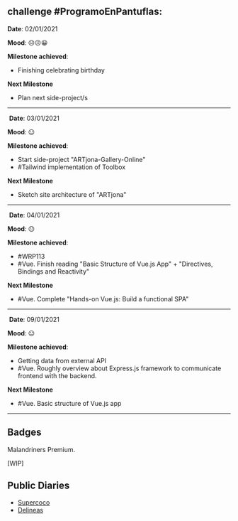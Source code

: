 ## **challenge #ProgramoEnPantuflas:**


**Date**: 02/01/2021

**Mood**: ☹️😐😀

**Milestone achieved**:

- Finishing celebrating birthday

**Next Milestone**
- Plan next side-project/s

---
​
**Date**: 03/01/2021

**Mood**: 😐

**Milestone achieved**:
- Start side-project "ARTjona-Gallery-Online"
- #Tailwind implementation of Toolbox

**Next Milestone**
- Sketch site architecture of "ARTjona"

---
​
**Date**: 04/01/2021

**Mood**: 😐

**Milestone achieved**:
- #WRP113
- #Vue. Finish reading "Basic Structure of Vue.js App" + "Directives, Bindings and Reactivity"  

**Next Milestone**
- #Vue. Complete "Hands-on Vue.js: Build a functional SPA"

---
​
**Date**: 09/01/2021

**Mood**: 😐

**Milestone achieved**:
- Getting data from external API
- #Vue. Roughly overview about Express.js framework to communicate frontend with the backend.  

**Next Milestone**
- #Vue. Basic structure of Vue.js app

---
## **Badges**

Malandriners Premium.

\[WIP\]

## **Public Diaries**

*   [Supercoco](https://github.com/delineas/supercoco-programa-en-pantuflas)
*   [Delineas](https://github.com/delineas/programa-en-pantuflas)
